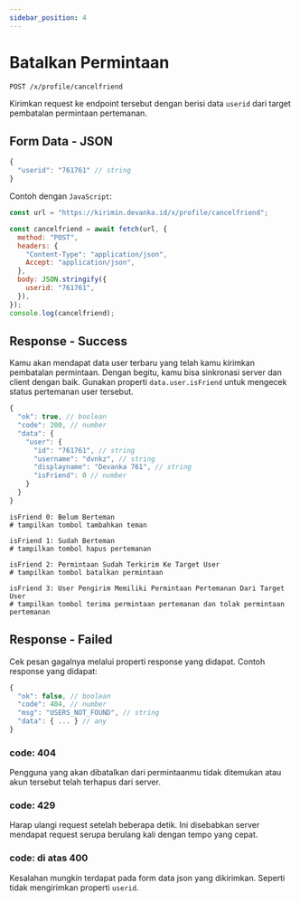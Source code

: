 ```yaml
---
sidebar_position: 4
---
```


# Batalkan Permintaan

```text title='HTTP(S)'
POST /x/profile/cancelfriend
```

Kirimkan request ke endpoint tersebut dengan berisi data `userid` dari target pembatalan permintaan pertemanan.

## Form Data - JSON

```javascript
{
  "userid": "761761" // string
}
```

Contoh dengan `JavaScript`:

```javascript
const url = "https://kirimin.devanka.id/x/profile/cancelfriend";

const cancelfriend = await fetch(url, {
  method: "POST",
  headers: {
    "Content-Type": "application/json",
    Accept: "application/json",
  },
  body: JSON.stringify({
    userid: "761761",
  }),
});
console.log(cancelfriend);
```

## Response - Success

Kamu akan mendapat data user terbaru yang telah kamu kirimkan pembatalan permintaan. Dengan begitu, kamu bisa sinkronasi server dan client dengan baik. Gunakan properti `data.user.isFriend` untuk mengecek status pertemanan user tersebut.

```javascript
{
  "ok": true, // boolean
  "code": 200, // number
  "data": {
    "user": {
      "id": "761761", // string
      "username": "dvnkz", // string
      "displayname": "Devanka 761", // string
      "isFriend": 0 // number
    }
  }
}
```

```text title='Status Pertemanan'
isFriend 0: Belum Berteman
# tampilkan tombol tambahkan teman

isFriend 1: Sudah Berteman
# tampilkan tombol hapus pertemanan

isFriend 2: Permintaan Sudah Terkirim Ke Target User
# tampilkan tombol batalkan permintaan

isFriend 3: User Pengirim Memiliki Permintaan Pertemanan Dari Target User
# tampilkan tombol terima permintaan pertemanan dan tolak permintaan pertemanan
```

## Response - Failed

Cek pesan gagalnya melalui properti response yang didapat. Contoh response yang didapat:

```javascript
{
  "ok": false, // boolean
  "code": 404, // number
  "msg": "USERS_NOT_FOUND", // string
  "data": { ... } // any
}
```

### code: 404

Pengguna yang akan dibatalkan dari permintaanmu tidak ditemukan atau akun tersebut telah terhapus dari server.

### code: 429

Harap ulangi request setelah beberapa detik. Ini disebabkan server mendapat request serupa berulang kali dengan tempo yang cepat.

### code: di atas 400

Kesalahan mungkin terdapat pada form data json yang dikirimkan. Seperti tidak mengirimkan properti `userid`.
